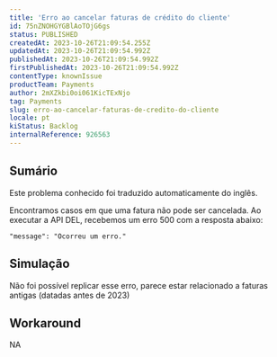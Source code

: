 ```yaml
---
title: 'Erro ao cancelar faturas de crédito do cliente'
id: 75nZNOHGYGBlAoTOjG6gs
status: PUBLISHED
createdAt: 2023-10-26T21:09:54.255Z
updatedAt: 2023-10-26T21:09:54.992Z
publishedAt: 2023-10-26T21:09:54.992Z
firstPublishedAt: 2023-10-26T21:09:54.992Z
contentType: knownIssue
productTeam: Payments
author: 2mXZkbi0oi061KicTExNjo
tag: Payments
slug: erro-ao-cancelar-faturas-de-credito-do-cliente
locale: pt
kiStatus: Backlog
internalReference: 926563
---
```


## Sumário

<div class="alert alert-info">
  <p>Este problema conhecido foi traduzido automaticamente do inglês.</p>
</div>


Encontramos casos em que uma fatura não pode ser cancelada. Ao executar a API DEL, recebemos um erro 500 com a resposta abaixo:

`"message": "Ocorreu um erro."`

## Simulação


Não foi possível replicar esse erro, parece estar relacionado a faturas antigas (datadas antes de 2023)



## Workaround


NA




